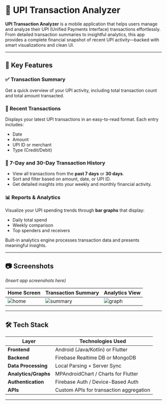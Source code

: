 # 📲 UPI Transaction Analyzer

**UPI Transaction Analyzer** is a mobile application that helps users manage and analyze their UPI (Unified Payments Interface) transactions effortlessly. From detailed transaction summaries to insightful analytics, this app provides a complete financial snapshot of recent UPI activity—backed with smart visualizations and clean UI.

---

## 🚀 Key Features

### ✅ Transaction Summary
Get a quick overview of your UPI activity, including total transaction count and total amount transacted.

### 🧾 Recent Transactions
Displays your latest UPI transactions in an easy-to-read format. Each entry includes:
- Date
- Amount
- UPI ID or merchant
- Type (Credit/Debit)

### 📅 7-Day and 30-Day Transaction History
- View all transactions from the **past 7 days** or **30 days**.
- Sort and filter based on amount, date, or UPI ID.
- Get detailed insights into your weekly and monthly financial activity.

### 📊 Reports & Analytics
Visualize your UPI spending trends through **bar graphs** that display:
- Daily total spend
- Weekly comparison
- Top spenders and receivers

Built-in analytics engine processes transaction data and presents meaningful insights.

---

## 📷 Screenshots

*(Insert app screenshots here)*

| Home Screen | Transaction Summary | Analytics View |
|-------------|---------------------|----------------|
| ![home](screenshots/home.png) | ![summary](screenshots/summary.png) | ![graph](screenshots/graph.png) |

---

## 🛠️ Tech Stack

| Layer | Technologies Used |
|-------|--------------------|
| **Frontend** | Android (Java/Kotlin) or Flutter |
| **Backend** | Firebase Realtime DB or MongoDB |
| **Data Processing** | Local Parsing + Server Sync |
| **Analytics/Graphs** | MPAndroidChart / Charts for Flutter |
| **Authentication** | Firebase Auth / Device-Based Auth |
| **APIs** | Custom APIs for transaction aggregation |

---
